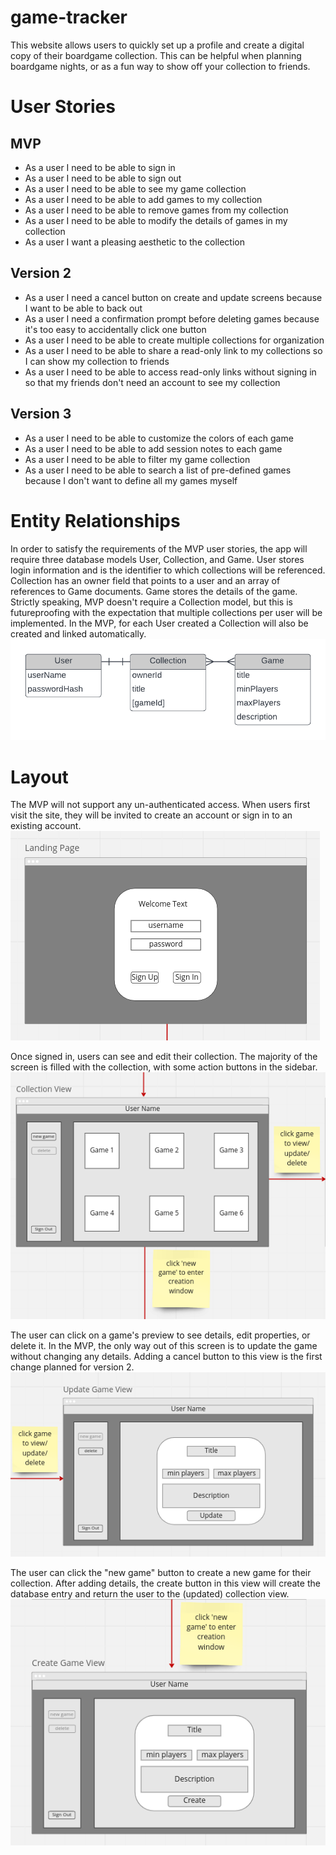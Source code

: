# game-tracker  

This website allows users to quickly set up a profile and create a digital copy of their boardgame collection. This can be helpful when planning boardgame nights, or as a fun way to show off your collection to friends.

# User Stories  

## MVP  

- As a user I need to be able to sign in  
- As a user I need to be able to sign out  
- As a user I need to be able to see my game collection  
- As a user I need to be able to add games to my collection  
- As a user I need to be able to remove games from my collection  
- As a user I need to be able to modify the details of games in my collection  
- As a user I want a pleasing aesthetic to the collection  

## Version 2  

- As a user I need a cancel button on create and update screens because I want to be able to back out  
- As a user I need a confirmation prompt before deleting games because it's too easy to accidentally click one button  
- As a user I need to be able to create multiple collections for organization  
- As a user I need to be able to share a read-only link to my collections so I can show my collection to friends  
- As a user I need to be able to access read-only links without signing in so that my friends don't need an account to see my collection  

## Version 3  

- As a user I need to be able to customize the colors of each game  
- As a user I need to be able to add session notes to each game  
- As a user I need to be able to filter my game collection    
- As a user I need to be able to search a list of pre-defined games because I don't want to define all my games myself  

# Entity Relationships  

In order to satisfy the requirements of the MVP user stories, the app will require three database models User, Collection, and Game. User stores login information and is the identifier to which collections will be referenced. Collection has an owner field that points to a user and an array of references to Game documents. Game stores the details of the game. Strictly speaking, MVP doesn't require a Collection model, but this is futureproofing with the expectation that multiple collections per user will be implemented. In the MVP, for each User created a Collection will also be created and linked automatically.  
![MVP-entity-relationship-diagram](/readme-images/MVP-entity-relationship-diagram.png)  


# Layout  

The MVP will not support any un-authenticated access. When users first visit the site, they will be invited to create an account or sign in to an existing account.  
![MVP landing page](/readme-images/MVP-landing-page.png)  

Once signed in, users can see and edit their collection. The majority of the screen is filled with the collection, with some action buttons in the sidebar.  
![MVP collection View](/readme-images/MVP-collection-view.png)  

The user can click on a game's preview to see details, edit properties, or delete it. In the MVP, the only way out of this screen is to update the game without changing any details. Adding a cancel button to this view is the first change planned for version 2.  
![MVP update/delete view](/readme-images/MVP-update-delete-view.png)  

The user can click the "new game" button to create a new game for their collection. After adding details, the create button in this view will create the database entry and return the user to the (updated) collection view.  
![MVP create view](/readme-images/MVP-create-view.png)